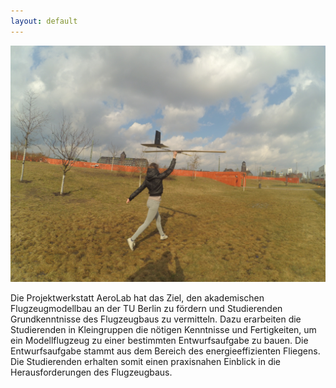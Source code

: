 ```yaml
---
layout: default
---
```


![](https://raw.githubusercontent.com/ramonbeck/ramonbeck.github.io/master/assets/images/alina.jpg)

Die Projektwerkstatt AeroLab hat das Ziel, den akademischen Flugzeugmodellbau an der TU Berlin zu fördern und Studierenden Grundkenntnisse des Flugzeugbaus zu vermitteln. Dazu erarbeiten die Studierenden in Kleingruppen die nötigen Kenntnisse und Fertigkeiten, um ein Modellflugzeug zu einer bestimmten Entwurfsaufgabe zu bauen. Die Entwurfsaufgabe stammt aus dem Bereich des energieeffizienten Fliegens. Die Studierenden erhalten somit einen praxisnahen Einblick in die Herausforderungen des Flugzeugbaus.

